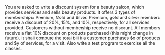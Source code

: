 You are asked to write a discount system for a beauty saloon, which provides services and sells beauty products. 
It offers 3 types of memberships: Premium, Gold and Silver. Premium, gold and silver members receive a discount of 
20%, 15%, and 10%, respectively, for all services provided. Customers without membership receive no discount. 
All members receive a flat 10% discount on products purchased (this might change in future). It shall compute 
the total bill if a customer purchases $x of products and $y of services, for a visit. Also write a test program
to exercise all the classes.